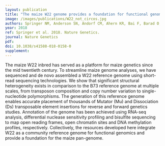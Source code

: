 ```yaml
---
layout: publication
title: "The maize W22 genome provides a foundation for functional genomics and transposon biology"
image: /images/publications/W22_not_circos.jpg
authors: Springer NM, Anderson SN, Andorf CM, Ahern KR, Bai F, Barad O, Barbazuk WB, Bass HW, Baruch K, Ben-Zvi G, Buckler ES, Bukowski R, Campbell MS, Cannon EKS, Chomet P, Dawe RK, Davenport R, Dooner HK, Du LH, Du C, Easterling KA, Gault C, Guan JC, Hunter CT, Jander G, Jiao Y, Koch KE, Kol G, Köllner TG, Kudo T, Li Q, Lu F, Mayfield-Jones D, Mei W, McCarty DR, Noshay JM, Portwood JL 2nd, Ronen G, Settles AM, Shem-Tov D, Shi J, Soifer I, Stein JC, Stitzer MC, Suzuki M, Vera DL, Vollbrecht E, Vrebalov JT, Ware D, Wei S, Wimalanathan K, Woodhouse MR, Xiong W, Brutnell TP
year: 2018
ref: Springer et al. 2018. Nature Genetics.
journal: Nature Genetics
pdf: 
doi: 10.1038/s41588-018-0158-0
supplement: 
---
```


The maize W22 inbred has served as a platform for maize genetics since the mid twentieth century. To streamline maize genome analyses, we have sequenced and de novo assembled a W22 reference genome using short-read sequencing technologies. We show that significant structural heterogeneity exists in comparison to the B73 reference genome at multiple scales, from transposon composition and copy number variation to single-nucleotide polymorphisms. The generation of this reference genome enables accurate placement of thousands of Mutator (Mu) and Dissociation (Ds) transposable element insertions for reverse and forward genetics studies. Annotation of the genome has been achieved using RNA-seq analysis, differential nuclease sensitivity profiling and bisulfite sequencing to map open reading frames, open chromatin sites and DNA methylation profiles, respectively. Collectively, the resources developed here integrate W22 as a community reference genome for functional genomics and provide a foundation for the maize pan-genome.

